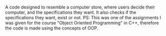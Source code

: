 A code designed to resemble a computer store, where users decide their computer, and the specifications they want. It also checks if the specifications they want, exist or not. 
PS: This was one of the assignments I was given for the course "Object Oriented Programming" in C++, therefore the code is made using the concepts of OOP.
